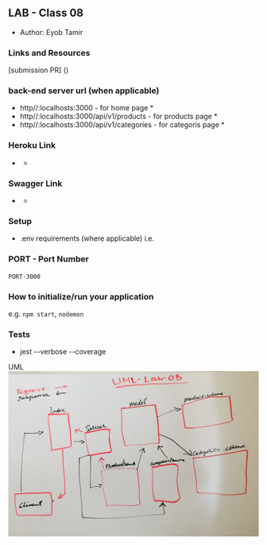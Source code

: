 ## LAB - Class 08

* Author: Eyob Tamir

### Links and Resources
[submission PR] () 

### back-end server url (when applicable)
* http//:localhosts:3000  - for home page *
* http//:localhosts:3000/api/v1/products  - for products page * 
* http//:localhosts:3000/api/v1/categories  - for categoris page *

### Heroku Link
*  *

### Swagger Link
*  *

### Setup
* .env requirements (where applicable)
i.e.

### PORT - Port Number
    PORT-3000

### How to initialize/run your application 
e.g. `npm start`, `nodemon`

### Tests
* jest --verbose --coverage

UML
![lab-08-uml](./asset/image/lab-08-uml.jpg)